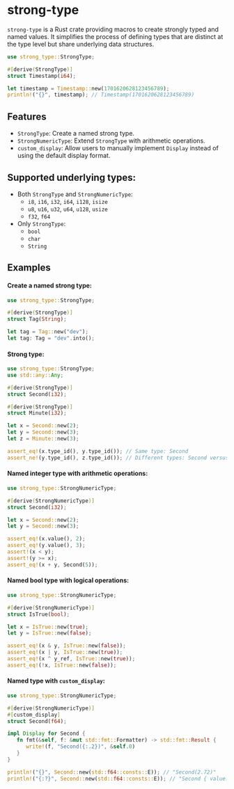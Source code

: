 # strong-type
`strong-type` is a Rust crate providing macros to create strongly typed and named values. It simplifies the process of defining types that are distinct at the type level but share underlying data structures. 
```rust
use strong_type::StrongType;

#[derive(StrongType)]
struct Timestamp(i64);

let timestamp = Timestamp::new(1701620628123456789);
println!("{}", timestamp); // Timestamp(1701620628123456789)
```

## Features
- `StrongType`: Create a named strong type.
- `StrongNumericType`: Extend `StrongType` with arithmetic operations.
- `custom_display`: Allow users to manually implement `Display` instead of using the default display format.

## Supported underlying types:
 - Both `StrongType` and `StrongNumericType`:
   - `i8`, `i16`, `i32`, `i64`, `i128`, `isize`
   - `u8`, `u16`, `u32`, `u64`, `u128`, `usize`
   - `f32`, `f64`
 - Only `StrongType`:
   - `bool`
   - `char`
   - `String`

## Examples
#### Create a named strong type:
```rust
use strong_type::StrongType;

#[derive(StrongType)]
struct Tag(String);

let tag = Tag::new("dev");
let tag: Tag = "dev".into();
```

#### Strong type:

```rust
use strong_type::StrongType;
use std::any::Any;

#[derive(StrongType)]
struct Second(i32);

#[derive(StrongType)]
struct Minute(i32);

let x = Second::new(2);
let y = Second::new(3);
let z = Minute::new(3);

assert_eq!(x.type_id(), y.type_id()); // Same type: Second
assert_ne!(y.type_id(), z.type_id()); // Different types: Second versus Minute
```

#### Named integer type with arithmetic operations:

```rust
use strong_type::StrongNumericType;

#[derive(StrongNumericType)]
struct Second(i32);

let x = Second::new(2);
let y = Second::new(3);

assert_eq!(x.value(), 2);
assert_eq!(y.value(), 3);
assert!(x < y);
assert!(y >= x);
assert_eq!(x + y, Second(5));
```

#### Named bool type with logical operations:

```rust
use strong_type::StrongNumericType;

#[derive(StrongNumericType)]
struct IsTrue(bool);

let x = IsTrue::new(true);
let y = IsTrue::new(false);

assert_eq!(x & y, IsTrue::new(false));
assert_eq!(x | y, IsTrue::new(true));
assert_eq!(x ^ y_ref, IsTrue::new(true));
assert_eq!(!x, IsTrue::new(false));
```

#### Named type with `custom_display`:

```rust
use strong_type::StrongNumericType;

#[derive(StrongNumericType)]
#[custom_display]
struct Second(f64);

impl Display for Second {
   fn fmt(&self, f: &mut std::fmt::Formatter) -> std::fmt::Result {
      write!(f, "Second({:.2})", &self.0)
   }
}

println!("{}", Second::new(std::f64::consts::E)); // "Second(2.72)"
println!("{:?}", Second::new(std::f64::consts::E)); // "Second { value: 2.718281828459045 }"
```

